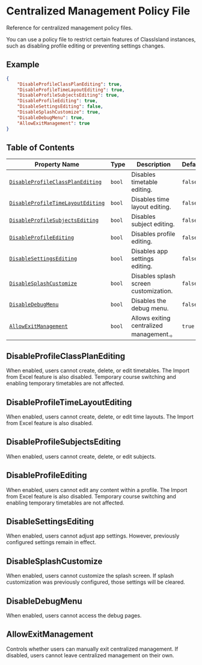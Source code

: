 # Centralized Management Policy File

Reference for centralized management policy files.

You can use a policy file to restrict certain features of ClassIsland instances, such as disabling profile editing or preventing settings changes.

## Example

```json
{
    "DisableProfileClassPlanEditing": true,
    "DisableProfileTimeLayoutEditing": true,
    "DisableProfileSubjectsEditing": true,
    "DisableProfileEditing": true,
    "DisableSettingsEditing": false,
    "DisableSplashCustomize": true,
    "DisableDebugMenu": true,
    "AllowExitManagement": true
}
```

## Table of Contents

| Property Name | Type | Description | Default |
| -- | -- | -- | -- |
| [`DisableProfileClassPlanEditing`](#DisableProfileClassPlanEditing) | `bool` | Disables timetable editing. | `false` |
| [`DisableProfileTimeLayoutEditing`](#DisableProfileTimeLayoutEditing) | `bool` | Disables time layout editing. | `false` |
| [`DisableProfileSubjectsEditing`](#DisableProfileSubjectsEditing) | `bool` | Disables subject editing. | `false` |
| [`DisableProfileEditing`](#DisableProfileEditing) | `bool` | Disables profile editing. | `false` |
| [`DisableSettingsEditing`](#DisableSettingsEditing) | `bool` | Disables app settings editing. | `false` |
| [`DisableSplashCustomize`](#DisableSplashCustomize) | `bool` | Disables splash screen customization. | `false` |
| [`DisableDebugMenu`](#DisableDebugMenu) | `bool` | Disables the debug menu. | `false` |
| [`AllowExitManagement`](#AllowExitManagement) | `bool` | Allows exiting centralized management.。 | `true` |

<a id="DisableProfileClassPlanEditing"></a>

## DisableProfileClassPlanEditing

When enabled, users cannot create, delete, or edit timetables. The Import from Excel feature is also disabled.
Temporary course switching and enabling temporary timetables are not affected.

<a id="DisableProfileTimeLayoutEditing"></a>

## DisableProfileTimeLayoutEditing

When enabled, users cannot create, delete, or edit time layouts. The Import from Excel feature is also disabled.

<a id="DisableProfileSubjectsEditing"></a>

## DisableProfileSubjectsEditing

When enabled, users cannot create, delete, or edit subjects.

<a id="DisableProfileEditing"></a>

## DisableProfileEditing

When enabled, users cannot edit any content within a profile. The Import from Excel feature is also disabled.
Temporary course switching and enabling temporary timetables are not affected.

<a id="DisableSettingsEditing"></a>

## DisableSettingsEditing

When enabled, users cannot adjust app settings. However, previously configured settings remain in effect.

<a id="DisableSplashCustomize"></a>

## DisableSplashCustomize

When enabled, users cannot customize the splash screen. If splash customization was previously configured, those settings will be cleared.

<a id="DisableDebugMenu"></a>

## DisableDebugMenu

When enabled, users cannot access the debug pages.

<a id="AllowExitManagement"></a>

## AllowExitManagement

Controls whether users can manually exit centralized management. If disabled, users cannot leave centralized management on their own.
